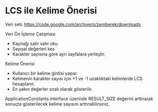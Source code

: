 # LCS ile Kelime Önerisi

Veri seti: https://code.google.com/archive/p/zemberek/downloads 

Veri Ön İşleme Çalışması
- Kaynağı satır satır oku
- Sayısal değerleri kes
- Karakter sayısına göre ayrı sayfalara yerleştir.

Kelime Önerisi
- Kullanıcı bir kelime girdisi yapar.
- Kelimenin karakter sayısı için +1 ve -1 uzaklıktaki kelimlerde LCS hesaplanır.
- En yakın değerler sıralı olarak gösterilir.

ApplicationConstants interface üzerinde RESULT_SIZE değerini arttırarak sonuçta gösterilecek kelime sayısını arttırabilirsiniz.

